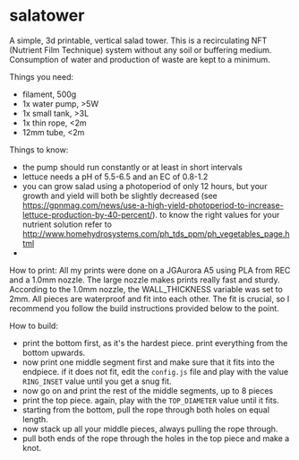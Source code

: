 # salatower
A simple, 3d printable, vertical salad tower. This is a recirculating NFT
(Nutrient Film Technique) system without any soil or buffering medium. Consumption
of water and production of waste are kept to a minimum.

Things you need:
- filament, 500g
- 1x water pump, >5W
- 1x small tank, >3L
- 1x thin rope, <2m
- 12mm tube, <2m

Things to know:
- the pump should run constantly or at least in short intervals
- lettuce needs a pH of 5.5-6.5 and an EC of 0.8-1.2
- you can grow salad using a photoperiod of only 12 hours, but your growth and
  yield will both be slightly decreased (see https://gpnmag.com/news/use-a-high-yield-photoperiod-to-increase-lettuce-production-by-40-percent/).
  to know the right values for your nutrient solution refer to http://www.homehydrosystems.com/ph_tds_ppm/ph_vegetables_page.html
-

How to print:
All my prints were done on a JGAurora A5 using PLA from REC and a 1.0mm nozzle.
The large nozzle makes prints really fast and sturdy. According to the 1.0mm
nozzle, the WALL_THICKNESS variable was set to 2mm. All pieces are waterproof
and fit into each other. The fit is crucial, so I recommend you follow the
build instructions provided below to the point.


How to build:
- print the bottom first, as it's the hardest piece. print everything from the
  bottom upwards. 
- now print one middle segment first and make sure that it fits into the
  endpiece. if it does not fit, edit the `config.js` file and play with the
  value `RING_INSET` value until you get a snug fit.
- now go on and print the rest of the middle segments, up to 8 pieces
- print the top piece. again, play with the `TOP_DIAMETER` value until it fits.
- starting from the bottom, pull the rope through both holes on equal length.
- now stack up all your middle pieces, always pulling the rope through.
- pull both ends of the rope through the holes in the top piece and make a knot.
